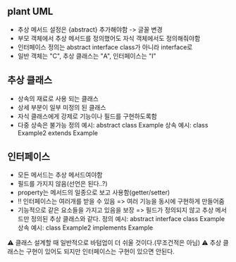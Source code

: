 ## plant UML
- 추상 메서드 설정은 {abstract} 추가해야함 -> 글꼴 변경
- 부모 객체에서 추상 메서드를 정의했어도 자식 객체에서도 정의해줘야함
- 인터페이스 정의는 abstract interface class가 아니라 interface로
- 일반 객체는 "C", 추상 클래스는 "A", 인터페이스는 "I"

## 추상 클래스
- 상속의 재료로 사용 되는 클래스
- 상세 부분이 일부 미정의 된 클래스
- 자식 클래스에게 강제로 기능이나 필드를 구현하도록함
- 다중 상속은 불가능
정의 예시: abstract class Example
상속 예시: class Example2 extends Example

## 인터페이스
- 모든 메서드는 추상 메서드여야함
- 필드를 가지지 않음(선언은 된다..?)
- property는 메서드의 일종으로 보고 사용함(getter/setter)
- ‼️ 인터페이스는 여러개를 받을 수 있음 => 여러 기능을 동시에 구현하게 만들어줌
- 기능적으로 같은 요소들을 가지고 있음을 보장
    => 필드가 정의되지 않고 추상 메서드만 정의된 추상 클래스와 같다.
정의 예시: abstract interface class Example
상속 예시: class Example2 implements Example

⚠️ 클래스 설계할 때 일반적으로 바텀업이 더 쉬울 것이다.(무조건적은 아님)
⚠️ 추상 클래스는 구현이 있어도 되지만 인터페이스는 구현이 있으면 안된다.